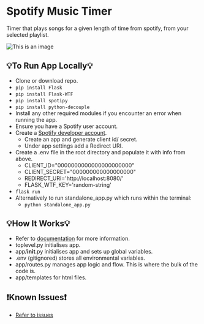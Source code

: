 # Spotify Music Timer
Timer that plays songs for a given length of time from spotify, from your selected playlist.

![This is an image](https://github.com/perryliuofficial/MusicTimerForSpotify/blob/main/music_timer.gif)

## 💡To Run App Locally💡
- Clone or download repo.
- ```pip install Flask```
- ```pip install Flask-WTF```
- ```pip install spotipy```
- ```pip install python-decouple```
- Install any other required modules if you encounter an error when running the app.
- Ensure you have a Spotify user account.
- Create a [Spotify developer account](https://developer.spotify.com/dashboard/applications).
  - Create an app and generate client id/ secret.
  - Under app settings add a Redirect URI.
- Create a .env file in the root directory and populate it with info from above.
  - CLIENT_ID="0000000000000000000000"
  - CLIENT_SECRET="000000000000000000"
  - REDIRECT_URI='http://localhost:8080/'
  - FLASK_WTF_KEY='random-string'
- ```flask run```
- Alternatively to run standalone_app.py which runs within the terminal:
  -  ```python standalone_app.py```

## 💡How It Works💡
- Refer to [documentation](https://github.com/perryliuofficial/MusicTimerForSpotify/tree/main/documentation/design) for more information.
- toplevel.py initialises app.
- app/__init__.py initialises app and sets up global variables.
- .env (gitignored) stores all environmental variables.
- app/routes.py manages app logic and flow. This is where the bulk of the code is.
- app/templates for html files.

## ❗Known Issues❗
- [Refer to issues](https://github.com/perryliuofficial/MusicTimerForSpotify/issues)
